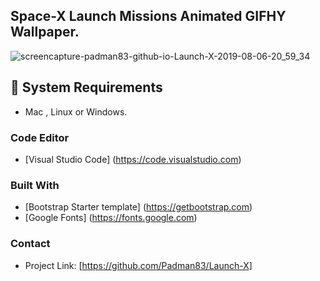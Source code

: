## Space-X Launch Missions Animated GIFHY Wallpaper.

![screencapture-padman83-github-io-Launch-X-2019-08-06-20_59_34](https://user-images.githubusercontent.com/45048950/62823082-5faf9180-bbbf-11e9-8584-e3f69a7a3578.png)

## 🧰 System Requirements

* Mac , Linux or Windows.

### Code Editor

* [Visual Studio Code] (https://code.visualstudio.com)

### Built With

* [Bootstrap Starter template] (https://getbootstrap.com)
* [Google Fonts] (https://fonts.google.com)

### Contact 

* Project Link: [https://github.com/Padman83/Launch-X]
